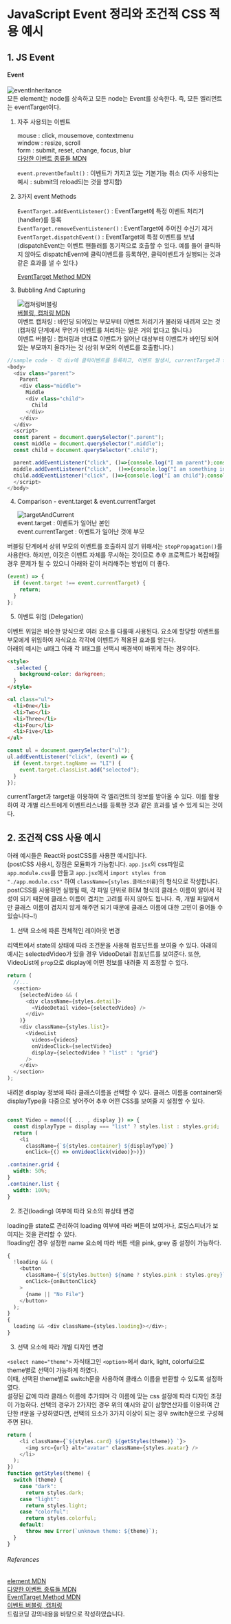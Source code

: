# JavaScript Event 정리와 조건적 CSS 적용 예시

## 1. JS Event

#### Event

![eventInheritance](./images/2020-10-15_jsEvent_Css/elementEvent.JPG)  
모든 element는 node를 상속하고 모든 node는 Event를 상속한다. 즉, 모든 엘리먼트는 eventTarget이다.

1. 자주 사용되는 이벤트

   mouse : click, mousemove, contextmenu  
   window : resize, scroll  
   form : submit, reset, change, focus, blur  
   [다양한 이벤트 종류들 MDN](https://developer.mozilla.org/ko/docs/Web/Events)

   `event.preventDefault()` : 이벤트가 가지고 있는 기본기능 취소 (자주 사용되는 예시 : submit의 reload되는 것을 방지함)

2. 3가지 event Methods

   `EventTarget.addEventListener()` : EventTarget에 특정 이벤트 처리기(handler)를 등록  
   `EventTarget.removeEventListener()` : EventTarget에 주어진 수신기 제거  
   `EventTarget.dispatchEvent()` : EventTarget에 특정 이벤트를 보냄  
   (dispatchEvent는 이벤트 핸들러를 동기적으로 호출할 수 있다. 예를 들어 클릭하지 않아도 dispatchEvent에 클릭이벤트를 등록하면, 클릭이벤트가 실행되는 것과 같은 효과를 낼 수 있다.)

   [EventTarget Method MDN](https://developer.mozilla.org/ko/docs/Web/API/EventTarget)

3. Bubbling And Capturing

   ![캡쳐링버블링](./images/2020-10-15_jsEvent_Css/capturingAndBubbling.JPG)  
    [버블링, 캡처링 MDN](https://developer.mozilla.org/en-US/docs/Learn/JavaScript/Building_blocks/Events#Event_bubbling_and_capture)  
    이벤트 캡처링 : 바인딩 되어있는 부모부터 이벤트 처리기가 불러와 내려져 오는 것 (캡처링 단계에서 무언가 이벤트를 처리하는 일은 거의 없다고 합니다.)  
    이벤트 버블링 : 캡처링과 반대로 이벤트가 일어난 대상부터 이벤트가 바인딩 되어있는 부모까지 올라가는 것 (상위 부모의 이벤트를 호출합니다.)

```javascript
//sample code - 각 div에 클릭이벤트를 등록하고, 이벤트 발생시, currentTarget과 target을 콘솔에 출력
<body>
  <div class="parent">
    Parent
    <div class="middle">
      Middle
      <div class="child">
        Child
      </div>
    </div>
  </div>
  <script>
  const parent = document.querySelector(".parent");
  const middle = document.querySelector(".middle");
  const child = document.querySelector(".child");

  parent.addEventListener("click", ()=>{console.log("I am parent");console.log("event.currentTarget",event.currentTarget); console.log("event.target",event.target)})
  middle.addEventListener("click",  ()=>{console.log("I am something in between");console.log("event.currentTarget",event.currentTarget); console.log("event.target",event.target)})
  child.addEventListener("click", ()=>{console.log("I am child");console.log("event.currentTarget",event.currentTarget); console.log("event.target",event.target)})
  </script>
</body>
```

4. Comparison - event.target & event.currentTarget

   ![targetAndCurrent](./images/2020-10-15_jsEvent_Css/targetAndCurrent.jpg)  
    event.target : 이벤트가 일어난 본인  
    event.currentTarget : 이벤트가 일어난 것에 부모

버블링 단계에서 상위 부모의 이벤트를 호출하지 않기 위해서는 `stopPropagation()`를 사용한다. 하지만, 이것은 이벤트 자체를 무시하는 것이므로 추후 프로젝트가 복잡해질 경우 문제가 될 수 있으니 아래와 같이 처리해주는 방법이 더 좋다.

```js
(event) => {
  if (event.target !== event.currentTarget) {
    return;
  }
};
```

5. 이벤트 위임 (Delegation)

이벤트 위임은 비슷한 방식으로 여러 요소를 다룰때 사용된다. 요소에 할당할 이벤트를 부모에게 위임하여 자식요소 각각에 이벤트가 적용된 효과를 얻는다.  
아래의 예시는 ul태그 아래 각 li태그를 선택시 배경색이 바뀌게 하는 경우이다.

```html
<style>
  .selected {
    background-color: darkgreen;
  }
</style>
```

```html
<ul class="ul">
  <li>One</li>
  <li>Two</li>
  <li>Three</li>
  <li>Four</li>
  <li>Five</li>
</ul>
```

```js
const ul = document.querySelector("ul");
ul.addEventListener("click", (event) => {
  if (event.target.tagName == "LI") {
    event.target.classList.add("selected");
  }
});
```

currentTarget과 target을 이용하여 각 엘리먼트의 정보를 받아올 수 있다. 이를 활용하여 각 개별 리스트에게 이벤트리스너를 등록한 것과 같은 효과를 낼 수 있게 되는 것이다.

## 2. 조건적 CSS 사용 예시

아래 예시들은 React와 postCSS를 사용한 예시입니다.  
(postCSS 사용시, 장점은 모듈화가 가능합니다. `app.jsx`의 css파일로 `app.module.css`를 만들고 `app.jsx`에서 `import styles from "./app.module.css"` 하여 `className={styles.클래스이름}`의 형식으로 작성합니다. postCSS를 사용하면 실행될 때, 각 파일 단위로 BEM 형식의 클래스 이름이 알아서 작성이 되기 때문에 클래스 이름이 겹치는 고려를 하지 않아도 됩니다. 즉, 개별 파일에서만 클래스 이름이 겹치지 않게 해주면 되기 때문에 클래스 이름에 대한 고민이 줄어들 수 있습니다~!)

1. 선택 요소에 따른 전체적인 레이아웃 변경

리액트에서 state의 상태에 따라 조건문을 사용해 컴포넌트를 보여줄 수 있다. 아래의 예시는 selectedVideo가 있을 경우 VideoDetail 컴포넌트를 보여준다. 또한, VideoList에 `prop`으로 display에 어떤 정보를 내려줄 지 조정할 수 있다.

```js
return (
  //...
  <section>
    {selectedVideo && (
      <div className={styles.detail}>
        <VideoDetail video={selectedVideo} />
      </div>
    )}
    <div className={styles.list}>
      <VideoList
        videos={videos}
        onVideoClick={selectVideo}
        display={selectedVideo ? "list" : "grid"}
      />
    </div>
  </section>
);
```

내려온 display 정보에 따라 클래스이름을 선택할 수 있다. 클래스 이름을 container와 displayType을 다중으로 넣어주어 추후 어떤 CSS를 보여줄 지 설정할 수 있다.

```js

const Video = memo(({ ... , display }) => {
  const displayType = display === "list" ? styles.list : styles.grid;
  return (
    <li
      className={`${styles.container} ${displayType}`}
      onClick={() => onVideoClick(video)}>)})
```

```css
.container.grid {
  width: 50%;
}
.container.list {
  width: 100%;
}
```

2. 조건(loading) 여부에 따라 요소의 뷰상태 변경

loading을 state로 관리하여 loading 여부에 따라 버튼이 보여거나, 로딩스피너가 보여지는 것을 관리할 수 있다.  
!loading인 경우 설정한 name 요소에 따라 버튼 색을 pink, grey 중 설정이 가능하다.

```js
{
  !loading && (
    <button
      className={`${styles.button} ${name ? styles.pink : styles.grey}`}
      onClick={onButtonClick}
    >
      {name || "No File"}
    </button>
  );
}
{
  loading && <div className={styles.loading}></div>;
}
```

3. 선택 요소에 따라 개별 디자인 변경

`<select name="theme">` 자식태그인 `<option>`에서 dark, light, colorful으로 theme별로 선택이 가능하게 하였다.  
이때, 선택된 theme별로 switch문을 사용하여 클래스 이름을 반환할 수 있도록 설정하였다.  
설정된 값에 따라 클래스 이름에 추가되며 각 이름에 맞는 css 설정에 따라 디자인 조정이 가능하다. 선택의 경우가 2가지인 경우 위의 예시와 같이 삼항연산자를 이용하여 간단한 if문을 구성하였다면, 선택의 요소가 3가지 이상이 되는 경우 switch문으로 구성해주면 된다.

```js
return (
    <li className={`${styles.card} ${getStyles(theme)} `}>
      <img src={url} alt="avatar" className={styles.avatar} />
    </li>
  );
})
function getStyles(theme) {
  switch (theme) {
    case "dark":
      return styles.dark;
    case "light":
      return styles.light;
    case "colorful":
      return styles.colorful;
    default:
      throw new Error(`unknown theme: ${theme}`);
  }
}
```

###### References

[element MDN](https://developer.mozilla.org/ko/docs/Web/API/Element)  
[다양한 이벤트 종류들 MDN](https://developer.mozilla.org/ko/docs/Web/Events)  
[EventTarget Method MDN](https://developer.mozilla.org/ko/docs/Web/API/EventTarget)  
[이벤트 버블링, 캡처링](https://developer.mozilla.org/en-US/docs/Learn/JavaScript/Building_blocks/Events#Event_bubbling_and_capture)  
드림코딩 강의내용을 바탕으로 작성하였습니다.
